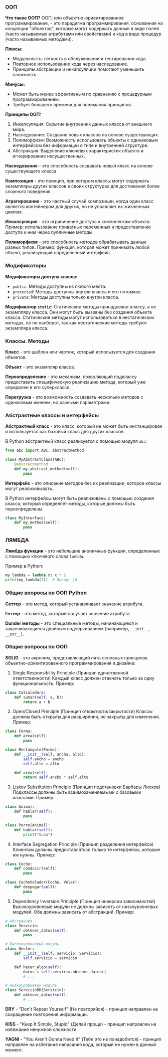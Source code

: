 ### ООП

**Что такое ООП?**
ООП, или объектно-ориентированное программирование, - это парадигма программирования, основанная на концепции "объектов", которые могут содержать данные в виде полей (часто называемых атрибутами или свойствами) и код в виде процедур (часто называемых методами).

**Плюсы:**
- Модульность: легкость в обслуживании и тестировании кода.
- Повторное использование кода через наследование.
- Принципы абстракции и инкапсуляции помогают уменьшить сложность.

**Минусы:**
- Может быть менее эффективным по сравнению с процедурным программированием.
- Требует большего времени для понимания принципов.

**Принципы ООП:**
1. Инкапсуляция: Скрытие внутренних данных класса от внешнего мира.
2. Наследование: Создание новых классов на основе существующих.
3. Полиморфизм: Возможность использовать объекты с одинаковым интерфейсом без информации о типе и внутренней структуре.
4. Абстракция: Выделение ключевых характеристик объекта и игнорирование несущественных.

**Наследование** - это способность создавать новый класс на основе существующего класса.

**Композиция** - это принцип, при котором классы могут содержать экземпляры других классов в своих структурах для достижения более сложного поведения.

**Агрегирование** - это частный случай композиции, когда один класс является контейнером для других, но не управляет их жизненным циклом.

**Инкапсуляция** - это ограничение доступа к компонентам объекта. Пример: использование приватных переменных и предоставление доступа к ним через публичные методы.

**Полиморфизм** - это способность методов обрабатывать данные разных типов. Пример: функция, которая может принимать любой объект, реализующий определенный интерфейс.

### Модификаторы

**Модификаторы доступа класса:**
- `public`: Методы доступны из любого места.
- `protected`: Методы доступны внутри класса и его потомков.
- `private`: Методы доступны только внутри класса.

**Модификатор `static`:**
Статические методы принадлежат классу, а не экземпляру класса. Они могут быть вызваны без создания объекта класса. Статические методы могут использоваться в нестатических методах, но не наоборот, так как нестатические методы требуют экземпляра класса.

### Классы. Методы

**Класс** - это шаблон или чертеж, который используется для создания объектов.

**Объект** - это экземпляр класса.

**Переопределение** - это механизм, позволяющий подклассу предоставить специфическую реализацию метода, который уже определен в его суперклассе.

**Перегрузка** - это возможность создавать несколько методов с одинаковым именем, но разными параметрами.

### Абстрактные классы и интерфейсы

**Абстрактный класс** - это класс, который не может быть инстанцирован и используется как базовый класс для других классов.

В Python абстрактный класс реализуется с помощью модуля `abc`:

```python
from abc import ABC, abstractmethod

class MyAbstractClass(ABC):
    @abstractmethod
    def my_abstract_method(self):
        pass
```

**Интерфейс** - это описание методов без их реализации, которое классы могут реализовывать.

В Python интерфейсы могут быть реализованы с помощью создания класса, который определяет методы, которые должны быть переопределены:

```python
class MyInterface:
    def my_method(self):
        pass
```

### ЛЯМБДА

**Лямбда функции** - это небольшие анонимные функции, определенные с помощью ключевого слова `lambda`.

Пример в Python:

```python
my_lambda = lambda x: x * 2
print(my_lambda(5))  # Вывод: 10
```

### Общие вопросы по ООП Python

**Сеттер** - это метод, который устанавливает значение атрибута.

**Геттер** - это метод, который получает значение атрибута.

**Dunder методы** - это специальные методы, начинающиеся и заканчивающиеся двойным подчеркиванием (например, `__init__`, `__str__`).

### Общие вопросы по ООП

**SOLID** - это акроним, представляющий пять основных принципов объектно-ориентированного программирования и дизайна:
1. Single Responsibility Principle (Принцип единственной ответственности)
Каждый класс должен отвечать только за одну функциональность.
Пример:
```python
class Calculadora:
    def sumar(self, a, b):
        return a + b
```

2. Open/Closed Principle (Принцип открытости/закрытости)
Классы должны быть открыты для расширения, но закрыты для изменения.
Пример:
```python
class Forma:
    def area(self):
        pass

class Rectangulo(Forma):
    def __init__(self, ancho, alto):
        self.ancho = ancho
        self.alto = alto

    def area(self):
        return self.ancho * self.alto
```

3. Liskov Substitution Principle (Принцип подстановки Барбары Лисков)
Подклассы должны быть взаимозаменяемыми с базовыми классами.
Пример:
```python
class Animal:
    def hablar(self):
        pass

class Perro(Animal):
    def hablar(self):
        print("Guau")
```

4. Interface Segregation Principle (Принцип разделения интерфейса)
Клиентам должны предоставляться только те интерфейсы, которые им нужны.
Пример:
```python
class Coche:
    def conducir(self):
        pass

class CocheVolador(Coche, Volar):
    def despegar(self):
        pass
```

5. Dependency Inversion Principle (Принцип инверсии зависимостей)
Высокоуровневые модули не должны зависеть от низкоуровневых модулей. Оба должны зависеть от абстракций.
Пример:
```python
# Абстракция
class Servicio:
    def obtener_datos(self):
        pass

# Высокоуровневый модуль
class Gestor:
    def __init__(self, servicio: Servicio):
        self.servicio = servicio

    def hacer_algo(self):
        datos = self.servicio.obtener_datos()
        # ...

# Низкоуровневый модуль
class ServicioBD(Servicio):
    def obtener_datos(self):
        # ...
```

**DRY** - "Don't Repeat Yourself" (Не повторяйся) - принцип направлен на сокращение повторения информации.

**KISS** - "Keep It Simple, Stupid" (Делай проще) - принцип направлен на избежание ненужной сложности.

**YAGNI** - "You Aren't Gonna Need It" (Тебе это не понадобится) - принцип направлен на избегание написания кода, который не нужен в данный момент.
